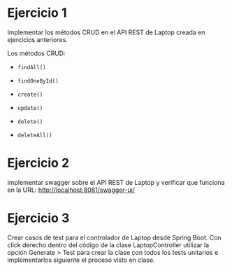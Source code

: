 # Ejercicio 1

Implementar los métodos CRUD en el API REST de Laptop creada en ejercicios anteriores.

Los métodos CRUD:

-   `findAll()`
    
-   `findOneById()`
    
-   `create()`
    
-   `update()`
    
-   `delete()`
    
-   `deleteAll()`
    

# Ejercicio 2

Implementar swagger sobre el API REST de Laptop y verificar que funciona en la URL: [http://localhost:8081/swagger-ui/](http://localhost:8081/swagger-ui/)

# Ejercicio 3

Crear casos de test para el controlador de Laptop desde Spring Boot. Con click derecho dentro del código de la clase LaptopController utilizar la opción Generate > Test para crear la clase con todos los tests unitarios e implementarlos siguiente el proceso visto en clase.
